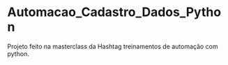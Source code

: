 # Automacao_Cadastro_Dados_Python
Projeto feito na masterclass da Hashtag treinamentos de automação com python.
